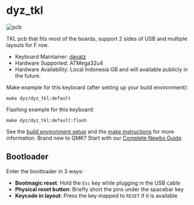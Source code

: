 # dyz_tkl

![pcb](https://i.imgur.com/5OYWF0Mh.jpg)

TKL pcb that fits most of the boards, support 2 sides of USB and multiple layouts for F row.

-   Keyboard Maintainer: [dayatz](https://github.com/dayatz)
-   Hardware Supported: ATMega32u4
-   Hardware Availability: Local Indonesia GB and will available publicly in the future.

Make example for this keyboard (after setting up your build environment):

    make dyz/dyz_tkl:default

Flashing example for this keyboard:

    make dyz/dyz_tkl:default:flash

See the [build environment setup](https://docs.qmk.fm/#/getting_started_build_tools) and the [make instructions](https://docs.qmk.fm/#/getting_started_make_guide) for more information. Brand new to QMK? Start with our [Complete Newbs Guide](https://docs.qmk.fm/#/newbs).

## Bootloader

Enter the bootloader in 3 ways:

-   **Bootmagic reset**: Hold the `Esc` key while plugging in the USB cable
-   **Physical reset button**: Briefly short the pins under the spacebar key
-   **Keycode in layout**: Press the key mapped to `RESET` if it is available
